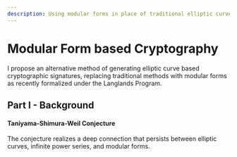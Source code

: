 ```yaml
---
description: Using modular forms in place of traditional elliptic curve
---
```


# Modular Form based Cryptography

I propose an alternative method of generating elliptic curve based cryptographic signatures, replacing traditional methods with modular forms as recently formalized under the Langlands Program.

## Part I - Background

#### Taniyama-Shimura-Weil Conjecture

The conjecture realizes a deep connection that persists between elliptic curves, infinite power series, and modular forms.&#x20;
